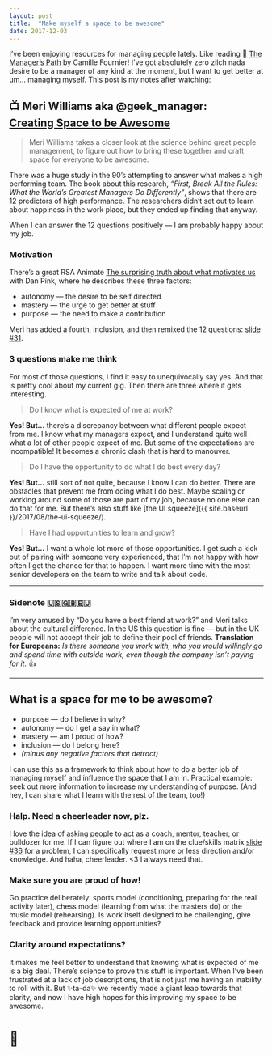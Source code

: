 ```yaml
---
layout: post
title:  "Make myself a space to be awesome"
date: 2017-12-03
---
```


I’ve been enjoying resources for managing people lately. Like reading 📘 [The Manager’s Path](http://amzn.to/2nw1QN5) by Camille Fournier! I’ve got absolutely zero zilch nada desire to be a manager of any kind at the moment, but I want to get better at um… managing myself. This post is my notes after watching:

## 📺 Meri Williams aka @geek_manager:<br> [Creating Space to be Awesome](https://www.infoq.com/presentations/science-people-management)

> Meri Williams takes a closer look at the science behind great people management, to figure out how to bring these together and craft space for everyone to be awesome.

There was a huge study in the 90’s attempting to answer what makes a high performing team. The&nbsp;book about this research, *“First, Break All the Rules: What the World’s Greatest Managers Do Differently”*, shows that there are 12 predictors of high performance. The researchers didn’t set out to learn about happiness in the work place, but they ended up finding that anyway.

When I can answer the 12&nbsp;questions positively — I am probably happy about my job.

### Motivation

There’s a great RSA Animate [The surprising truth about what motivates us](https://www.youtube.com/watch?v=u6XAPnuFjJc) with Dan Pink, where he describes these three factors:

* autonomy — the desire to be self directed
* mastery — the urge to get better at stuff
* purpose — the need to make a contribution

Meri has added a fourth, inclusion, and then remixed the 12 questions:
[slide #31](https://www.slideshare.net/meriwilliams/creating-space-to-be-awesome-at-qcon-london).

### 3 questions make me think

For most of those questions, I find it easy to unequivocally say yes. And that is pretty cool about my current gig. Then there are three where it gets interesting.

> Do I know what is expected of me at work?

**Yes! But…** there’s a discrepancy between what different people expect from me. I&nbsp;know what my managers expect, and I understand quite well what a lot of other people expect of me. But some of the expectations are incompatible! It becomes a chronic clash that is hard to manouver.

> Do I have the opportunity to do what I do best every day?

**Yes! But…** still sort of not quite, because I know I can do better. There are obstacles that prevent me from doing what I do best. Maybe scaling or working around some of those are part of my job, because no one else can do that for me. But there’s also stuff like [the UI squeeze]({{ site.baseurl }}/2017/08/the-ui-squeeze/).

> Have I had opportunities to learn and grow?

**Yes! But…** I want a whole lot more of those opportunities. I get such a kick out of pairing with someone very experienced, that I’m not happy with how often I get the chance for that to happen. I want more time with the most senior developers on the team to write and talk about code.

---

### Sidenote 🇺🇸🇬🇧🇪🇺

I’m very amused by “Do you have a best friend at work?” and Meri talks about the cultural difference. In the US this question is fine —&nbsp;but in the UK people will not accept their job to define their pool of friends. **Translation for Europeans:** *Is there someone you work with, who you would willingly go and spend time with outside work, even though the company isn’t paying for it.* 👍

---

## What is a space for me to be awesome?

* purpose — do I believe in why?
* autonomy — do I get a say in what?
* mastery — am I proud of how?
* inclusion — do I belong here?
* *(minus any negative factors that detract)*

I can use this as a framework to think about how to do a better job of managing myself and influence the space that I am in. Practical example: seek out more information to increase my understanding of purpose. (And hey, I can share what I learn with the rest of the team, too!)

### Halp. Need a cheerleader now, plz.

I love the idea of asking people to act as a coach, mentor, teacher, or bulldozer for me. If I can figure out where I am on the clue/skills matrix [slide #36](https://www.slideshare.net/meriwilliams/creating-space-to-be-awesome-at-qcon-london) for a problem, I&nbsp;can specifically request more or less direction and/or knowledge. And haha, cheerleader. <3 I always need that.

### Make sure you are proud of how!

Go practice deliberately: sports model (conditioning, preparing for the real activity later), chess model (learning from what the masters do) or the music model (rehearsing). Is work itself designed to be challenging, give feedback and provide learning opportunities?

### Clarity around expectations?

It makes me feel better to understand that knowing what is expected of me is a big deal. There’s science to prove this stuff is important. When I’ve been frustrated at a lack of job descriptions, that is not just me having an inability to roll with it. But ✨ta-da✨ we recently made a giant leap towards that clarity, and now I have high hopes for this improving my space to be awesome.

# 🚀
